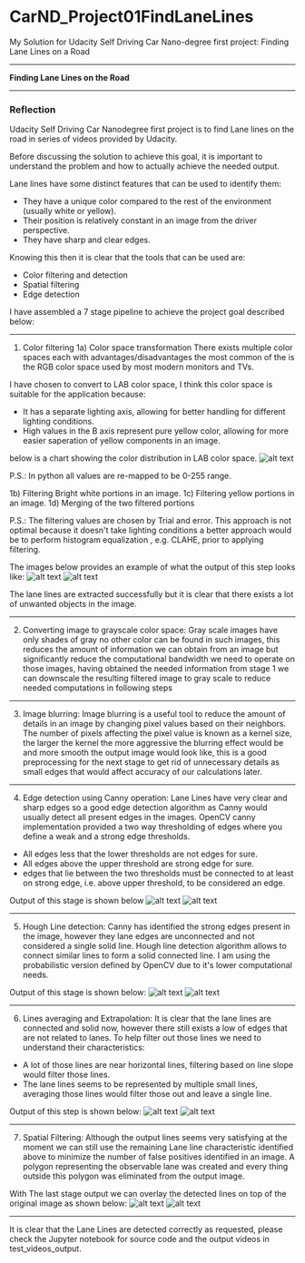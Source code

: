 # **CarND_Project01FindLaneLines**
My Solution for Udacity Self Driving Car Nano-degree first project: Finding Lane Lines on a Road

---

**Finding Lane Lines on the Road**

[//]: # (Image References)

[LCS]: https://i.pinimg.com/originals/63/c8/9a/63c89aba0ed994edcfce462b2a4b2b6b.jpg
[CF1]: ./Doc_Images/ColorFiltering/solidWhiteCurve.jpg
[CF2]: ./Doc_Images/ColorFiltering/solidYellowCurve2.jpg
[B1]: ./Doc_Images/Blurred/solidWhiteCurve.jpg "Grayscale"
[B2]: ./Doc_Images/Blurred/solidYellowCurve2.jpg "Grayscale"
[CED1]: ./Doc_Images/CannyEdge/solidWhiteCurve.jpg
[CED2]: ./Doc_Images/CannyEdge/solidYellowCurve2.jpg
[HL1]: ./Doc_Images/HoughLines/solidWhiteRight.jpg
[HL2]: ./Doc_Images/HoughLines/solidYellowCurve2.jpg
[LAE1]: ./Doc_Images/LineAveragingAndExtrapolation/solidWhiteCurve.jpg
[LAE2]: ./Doc_Images/LineAveragingAndExtrapolation/solidYellowCurve2.jpg
[OI1]: ./test_images_output/solidWhiteCurve.jpg
[OI2]: ./test_images_output/solidYellowCurve2.jpg

---

### Reflection

Udacity Self Driving Car Nanodegree first project is to find Lane lines on the road in series of videos provided by Udacity.

Before discussing the solution to achieve this goal, it is important to understand the problem and how to actually achieve the needed output.

Lane lines have some distinct features that can be used to identify them:
  * They have a unique color compared to the rest of the environment (usually white or yellow).
  * Their position is relatively constant in an image from the driver perspective.
  * They have sharp and clear edges.

Knowing this then it is clear that the tools that can be used are:
  * Color filtering and detection
  * Spatial filtering
  * Edge detection

I have assembled a 7 stage pipeline to achieve the project goal described below:

---

1) Color filtering
1a) Color space transformation
There exists multiple color spaces each with advantages/disadvantages the most common of the is the RGB color space used by most modern monitors and TVs.

I have chosen to convert to LAB color space, I think this color space is suitable for the application because:
  * It has a separate lighting axis, allowing for better handling for different lighting conditions.
  * High values in the B axis represent pure yellow color, allowing for more easier saperation of yellow components in an image.

below is a chart showing the color distribution in LAB color space.
![alt text][LCS]

P.S.: In python all values are re-mapped to be 0-255 range.

1b) Filtering Bright white portions in an image.
1c) Filtering yellow portions in an image.
1d) Merging of the two filtered portions

P.S.: The filtering values are chosen by Trial and error.
This approach is not optimal because it doesn't take lighting conditions a better approach would be to perform histogram equalization , e.g. CLAHE, prior to applying filtering.

The images below provides an example of what the output of this step looks like:
![alt text][CF1]
![alt text][CF2]

The lane lines are extracted successfully but it is clear that there exists a lot of unwanted objects in the image.

---

2) Converting image to grayscale color space:
Gray scale images have only shades of gray no other color can be found in such images, this reduces the amount of information we can obtain from an image but significantly reduce the computational bandwidth we need to operate on those images, having obtained the needed information from stage 1 we can downscale the resulting filtered image to gray scale to reduce needed computations in following steps

---

3) Image blurring:
Image blurring is a useful tool to reduce the amount of details in an image by changing pixel values based on their neighbors.
The number of pixels affecting the pixel value is known as a kernel size, the larger the kernel the more aggressive the blurring effect would be and more smooth the output image would look like, this is a good preprocessing for the next stage to get rid of unnecessary details as small edges that would affect accuracy of our calculations later.

---

4) Edge detection using Canny operation:
Lane Lines have very clear and sharp edges so a good edge detection algorithm as Canny would usually detect all present edges in the images.
OpenCV canny implementation provided a two way thresholding of edges where you define a weak and a strong edge thresholds.
* All edges less that the lower thresholds are not edges for sure.
* All edges above the upper threshold are strong edge for sure.
* edges that lie between the two thresholds must be connected to at least on strong edge, i.e. above upper threshold, to be considered an  edge.

Output of this stage is shown below
![alt text][CED1]
![alt text][CED2]

---

5) Hough Line detection:
Canny has identified the strong edges present in the image, however they lane edges are unconnected and not considered a single solid line. Hough line detection algorithm allows to connect similar lines to form a solid connected line.
I am using the probabilistic version defined by OpenCV due to it's lower computational needs.

Output of this stage is shown below:
![alt text][HL1]
![alt text][HL2]

---

6) Lines averaging and Extrapolation:
It is clear that the lane lines are connected and solid now, however there still exists a low of edges that are not related to lanes.
To help filter out those lines we need to understand their characteristics:
  * A lot of those lines are near horizontal lines, filtering based on line slope would filter those lines.
  * The lane lines seems to be represented by multiple small lines, averaging those lines would filter those out and leave a single line.

Output of this step is shown below:
![alt text][LAE1]
![alt text][LAE2]

---

7) Spatial Filtering:
Although the output lines seems very satisfying at the moment we can still use the remaining Lane line characteristic identified above to minimize the number of false positives identified in an image.
A polygon representing the observable lane was created and every thing outside this polygon was eliminated from the output image.

With The last stage output we can overlay the detected lines on top of the original image as shown below:
![alt text][OI1]
![alt text][OI2]

---

It is clear that the Lane Lines are detected correctly as requested, please check the Jupyter notebook for source code and the output videos in test_videos_output.
